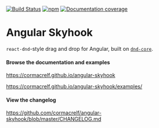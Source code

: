 [![Build Status](https://travis-ci.org/cormacrelf/angular-skyhook.svg?branch=master)](https://travis-ci.org/cormacrelf/angular-skyhook) 
[![npm](https://img.shields.io/npm/v/@skyhook/core.svg)](https://www.npmjs.com/package/@skyhook/core)
[![Documentation coverage](https://cormacrelf.github.io/angular-skyhook/images/coverage-badge.svg)](https://cormacrelf.github.io/angular-skyhook/coverage.html)

# Angular Skyhook

`react-dnd`-style drag and drop for Angular, built on
[`dnd-core`](https://github.com/react-dnd/react-dnd).

#### Browse the documentation and examples

https://cormacrelf.github.io/angular-skyhook

https://cormacrelf.github.io/angular-skyhook/examples/

#### View the changelog

https://github.com/cormacrelf/angular-skyhook/blob/master/CHANGELOG.md

